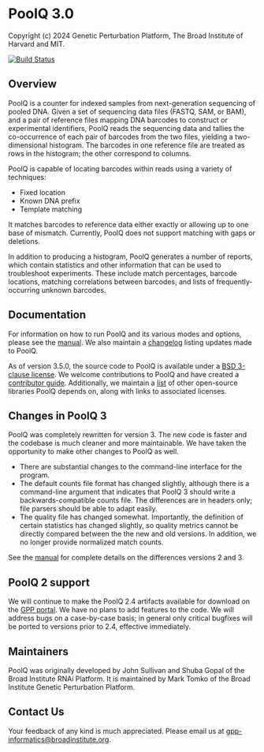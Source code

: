 # PoolQ 3.0

Copyright (c) 2024 Genetic Perturbation Platform, The Broad Institute of Harvard and MIT.

[![Build Status](https://github.com/broadinstitute/poolq/actions/workflows/ci.yml/badge.svg)](https://github.com/broadinstitute/poolq/actions/workflows/ci.yml)

## Overview

PoolQ is a counter for indexed samples from next-generation sequencing of pooled DNA. Given a set
of sequencing data files (FASTQ, SAM, or BAM), and a pair of reference files mapping DNA barcodes
to construct or experimental identifiers, PoolQ reads the sequencing data and tallies the
co-occurrence of each pair of barcodes from the two files, yielding a two-dimensional histogram.
The barcodes in one reference file are treated as rows in the histogram; the other correspond to
columns.

PoolQ is capable of locating barcodes within reads using a variety of techniques:

- Fixed location
- Known DNA prefix
- Template matching

It matches barcodes to reference data either exactly or allowing up to one base of mismatch. Currently,
PoolQ does not support matching with gaps or deletions.

In addition to producing a histogram, PoolQ generates a number of reports, which contain statistics and
other information that can be used to troubleshoot experiments. These include match percentages, barcode
locations, matching correlations between barcodes, and lists of frequently-occurring unknown barcodes.

## Documentation
For information on how to run PoolQ and its various modes and options, please see the
[manual](docs/MANUAL.md). We also maintain a [changelog](CHANGELOG.md) listing updates made to PoolQ.

As of version 3.5.0, the source code to PoolQ is available under a [BSD 3-clause license](LICENSE). We
welcome contributions to PoolQ and have created a [contributor guide](CONTRIBUTING.md). Additionally,
we maintain a [list](NOTICE.txt) of other open-source libraries PoolQ depends on, along with links to
associated licenses.

## Changes in PoolQ 3

PoolQ was completely rewritten for version 3. The new code is faster and the codebase is much cleaner
and more maintainable. We have taken the opportunity to make other changes to PoolQ as well.

* There are substantial changes to the command-line interface for the program.
* The default counts file format has changed slightly, although there is a command-line
argument that indicates that PoolQ 3 should write a backwards-compatible counts file. The differences
are in headers only; file parsers should be able to adapt easily.
* The quality file has changed somewhat. Importantly, the definition of certain statistics has changed
slightly, so quality metrics cannot be directly compared between the the new and old versions. In addition,
we no longer provide normalized match counts.

See the [manual](docs/MANUAL.md) for complete details on the differences versions 2 and 3.

## PoolQ 2 support

We will continue to make the PoolQ 2.4 artifacts available for download on the
[GPP portal](https://portals.broadinstitute.org/gpp/public/software/poolq). We have no plans to add
features to the code. We will address bugs on a case-by-case basis; in general only critical
bugfixes will be ported to versions prior to 2.4, effective immediately.

## Maintainers

PoolQ was originally developed by John Sullivan and Shuba Gopal of the Broad Institute RNAi Platform. It
is maintained by Mark Tomko of the Broad Institute Genetic Perturbation Platform.

## Contact Us

Your feedback of any kind is much appreciated. Please email us at gpp-informatics@broadinstitute.org.
